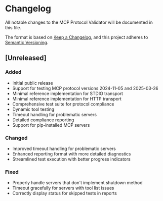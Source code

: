 # Changelog

All notable changes to the MCP Protocol Validator will be documented in this file.

The format is based on [Keep a Changelog](https://keepachangelog.com/en/1.0.0/),
and this project adheres to [Semantic Versioning](https://semver.org/spec/v2.0.0.html).

## [Unreleased]

### Added
- Initial public release
- Support for testing MCP protocol versions 2024-11-05 and 2025-03-26
- Minimal reference implementation for STDIO transport
- Minimal reference implementation for HTTP transport
- Comprehensive test suite for protocol compliance
- Dynamic tool testing
- Timeout handling for problematic servers
- Detailed compliance reporting
- Support for pip-installed MCP servers

### Changed
- Improved timeout handling for problematic servers
- Enhanced reporting format with more detailed diagnostics
- Streamlined test execution with better progress indicators

### Fixed
- Properly handle servers that don't implement shutdown method
- Timeout gracefully for servers with tool list issues
- Correctly display status for skipped tests in reports 